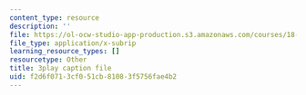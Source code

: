```yaml
---
content_type: resource
description: ''
file: https://ol-ocw-studio-app-production.s3.amazonaws.com/courses/18-01sc-single-variable-calculus-fall-2010/f2d6f0713cf051cb81083f5756fae4b2_BSAA0akmPEU.vtt
file_type: application/x-subrip
learning_resource_types: []
resourcetype: Other
title: 3play caption file
uid: f2d6f071-3cf0-51cb-8108-3f5756fae4b2
---
```

